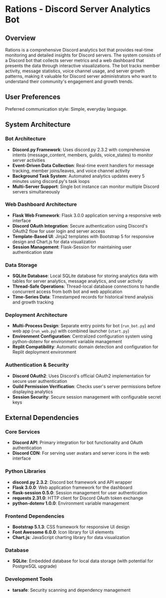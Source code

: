 # Rations - Discord Server Analytics Bot

## Overview

Rations is a comprehensive Discord analytics bot that provides real-time monitoring and detailed insights for Discord servers. The system consists of a Discord bot that collects server metrics and a web dashboard that presents the data through interactive visualizations. The bot tracks member activity, message statistics, voice channel usage, and server growth patterns, making it valuable for Discord server administrators who want to understand their community's engagement and growth trends.

## User Preferences

Preferred communication style: Simple, everyday language.

## System Architecture

### Bot Architecture
- **Discord.py Framework**: Uses discord.py 2.3.2 with comprehensive intents (message_content, members, guilds, voice_states) to monitor server activities
- **Event-Driven Data Collection**: Real-time event handlers for message tracking, member joins/leaves, and voice channel activity
- **Background Task System**: Automated analytics updates every 5 minutes using discord.py's task loops
- **Multi-Server Support**: Single bot instance can monitor multiple Discord servers simultaneously

### Web Dashboard Architecture
- **Flask Web Framework**: Flask 3.0.0 application serving a responsive web interface
- **Discord OAuth Integration**: Secure authentication using Discord's OAuth2 flow for user login and server access
- **Template-Based UI**: Jinja2 templates with Bootstrap 5 for responsive design and Chart.js for data visualization
- **Session Management**: Flask-Session for maintaining user authentication state

### Data Storage
- **SQLite Database**: Local SQLite database for storing analytics data with tables for server analytics, message analytics, and user activity
- **Thread-Safe Operations**: Thread-local database connections to handle concurrent access from both bot and web application
- **Time-Series Data**: Timestamped records for historical trend analysis and growth tracking

### Deployment Architecture
- **Multi-Process Design**: Separate entry points for bot (`run_bot.py`) and web app (`run_web.py`) with combined launcher (`start.py`)
- **Environment Configuration**: Centralized configuration system using python-dotenv for environment variable management
- **Replit Compatibility**: Automatic domain detection and configuration for Replit deployment environment

### Authentication & Security
- **Discord OAuth2**: Uses Discord's official OAuth2 implementation for secure user authentication
- **Guild Permission Verification**: Checks user's server permissions before displaying analytics
- **Session Security**: Secure session management with configurable secret keys

## External Dependencies

### Core Services
- **Discord API**: Primary integration for bot functionality and OAuth authentication
- **Discord CDN**: For serving user avatars and server icons in the web interface

### Python Libraries
- **discord.py 2.3.2**: Discord bot framework and API wrapper
- **Flask 3.0.0**: Web application framework for the dashboard
- **flask-session 0.5.0**: Session management for user authentication
- **requests 2.31.0**: HTTP client for Discord OAuth token exchange
- **python-dotenv 1.0.0**: Environment variable management

### Frontend Dependencies
- **Bootstrap 5.1.3**: CSS framework for responsive UI design
- **Font Awesome 6.0.0**: Icon library for UI elements
- **Chart.js**: JavaScript charting library for data visualization

### Database
- **SQLite**: Embedded database for local data storage (with potential for PostgreSQL upgrade)

### Development Tools
- **tarsafe**: Security scanning and dependency management